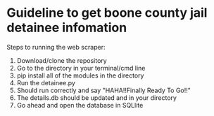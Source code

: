 # Guideline to get boone county jail detainee infomation


Steps to running the web scraper:
1. Download/clone the repository
2. Go to the directory in your terminal/cmd line
3. pip install all of the modules in the directory
4. Run the detainee.py
5. Should run correctly and say "HAHA!!Finally Ready To Go!!"
6. The details.db should be updated and in your directory
7. Go ahead and open the database in SQLlite
